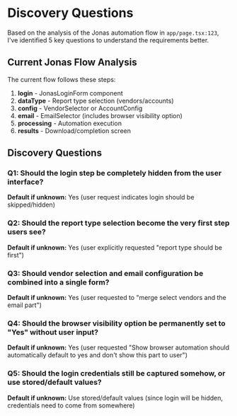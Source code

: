 # Discovery Questions

Based on the analysis of the Jonas automation flow in `app/page.tsx:123`, I've identified 5 key questions to understand the requirements better.

## Current Jonas Flow Analysis
The current flow follows these steps:
1. **login** - JonasLoginForm component
2. **dataType** - Report type selection (vendors/accounts)  
3. **config** - VendorSelector or AccountConfig
4. **email** - EmailSelector (includes browser visibility option)
5. **processing** - Automation execution
6. **results** - Download/completion screen

## Discovery Questions

### Q1: Should the login step be completely hidden from the user interface?
**Default if unknown:** Yes (user request indicates login should be skipped/hidden)

### Q2: Should the report type selection become the very first step users see?
**Default if unknown:** Yes (user explicitly requested "report type should be first")

### Q3: Should vendor selection and email configuration be combined into a single form?
**Default if unknown:** Yes (user requested to "merge select vendors and the email part")

### Q4: Should the browser visibility option be permanently set to "Yes" without user input?
**Default if unknown:** Yes (user requested "Show browser automation should automatically default to yes and don't show this part to user")

### Q5: Should the login credentials still be captured somehow, or use stored/default values?
**Default if unknown:** Use stored/default values (since login will be hidden, credentials need to come from somewhere)